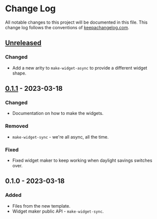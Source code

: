 # Change Log
All notable changes to this project will be documented in this file. This change log follows the conventions of [keepachangelog.com](http://keepachangelog.com/).

## [Unreleased]
### Changed
- Add a new arity to `make-widget-async` to provide a different widget shape.

## [0.1.1] - 2023-03-18
### Changed
- Documentation on how to make the widgets.

### Removed
- `make-widget-sync` - we're all async, all the time.

### Fixed
- Fixed widget maker to keep working when daylight savings switches over.

## 0.1.0 - 2023-03-18
### Added
- Files from the new template.
- Widget maker public API - `make-widget-sync`.

[Unreleased]: https://sourcehost.site/your-name/ring-demo/compare/0.1.1...HEAD
[0.1.1]: https://sourcehost.site/your-name/ring-demo/compare/0.1.0...0.1.1
